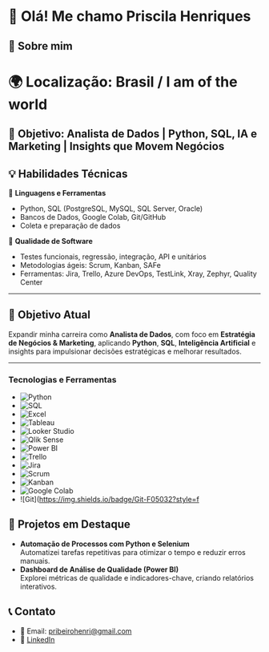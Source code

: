 # 👋 Olá! Me chamo Priscila Henriques

## 📝 Sobre mim
# 🌍 **Localização:** Brasil / I am of the world  
🌟 **Objetivo:** Analista de Dados | Python, SQL, IA e Marketing | Insights que Movem Negócios
---
## 💡 **Habilidades Técnicas**

🔹 **Linguagens e Ferramentas**  
- Python, SQL (PostgreSQL, MySQL, SQL Server, Oracle)  
- Bancos de Dados, Google Colab, Git/GitHub  
- Coleta e preparação de dados  

🔹 **Qualidade de Software**  
- Testes funcionais, regressão, integração, API e unitários  
- Metodologias ágeis: Scrum, Kanban, SAFe  
- Ferramentas: Jira, Trello, Azure DevOps, TestLink, Xray, Zephyr, Quality Center  

---
## 🚀 **Objetivo Atual**  
Expandir minha carreira como **Analista de Dados**, com foco em **Estratégia de Negócios & Marketing**, aplicando **Python**, **SQL**, **Inteligência Artificial** e insights para impulsionar decisões estratégicas e melhorar resultados.

---
### Tecnologias e Ferramentas  
- ![Python](https://img.shields.io/badge/Python-3776AB?style=for-the-badge&logo=python&logoColor=white)  
- ![SQL](https://img.shields.io/badge/SQL-CC2927?style=for-the-badge&logo=microsoftsqlserver&logoColor=white)  
- ![Excel](https://img.shields.io/badge/Excel-217346?style=for-the-badge&logo=microsoftexcel&logoColor=white)  
- ![Tableau](https://img.shields.io/badge/Tableau-E97627?style=for-the-badge&logo=tableau&logoColor=white)  
- ![Looker Studio](https://img.shields.io/badge/Looker%20Studio-4285F4?style=for-the-badge&logo=looker&logoColor=white)  
- ![Qlik Sense](https://img.shields.io/badge/Qlik%20Sense-01B388?style=for-the-badge&logo=qlik&logoColor=white)  
- ![Power BI](https://img.shields.io/badge/Power%20BI-F2C811?style=for-the-badge&logo=powerbi&logoColor=black)  
- ![Trello](https://img.shields.io/badge/Trello-0079BF?style=for-the-badge&logo=trello&logoColor=white)  
- ![Jira](https://img.shields.io/badge/Jira-0052CC?style=for-the-badge&logo=jira&logoColor=white)  
- ![Scrum](https://img.shields.io/badge/Scrum-6DB33F?style=for-the-badge&logo=scrum&logoColor=white)  
- ![Kanban](https://img.shields.io/badge/Kanban-F4A261?style=for-the-badge&logo=kanban&logoColor=white)  
- ![Google Colab](https://img.shields.io/badge/Google%20Colab-F9AB00?style=for-the-badge&logo=googlecolab&logoColor=white)  
- ![Git](https://img.shields.io/badge/Git-F05032?style=f

## 🌟 Projetos em Destaque
- **Automação de Processos com Python e Selenium**  
  Automatizei tarefas repetitivas para otimizar o tempo e reduzir erros manuais.
- **Dashboard de Análise de Qualidade (Power BI)**  
  Explorei métricas de qualidade e indicadores-chave, criando relatórios interativos.

## 📞 Contato
- 📧 Email: pribeirohenri@gmail.com
- 🔗 [LinkedIn](https://www.linkedin.com/in/priscila-ribeiro-%F0%9F%95%B5%EF%B8%8F%E2%80%8D%E2%99%80%EF%B8%8F%F0%9F%90%9E%F0%9F%93%88-b71396242/)
  
